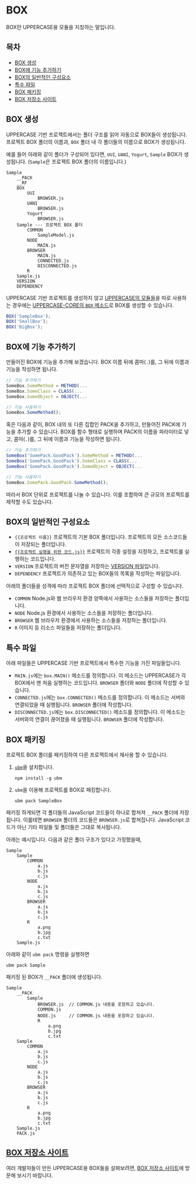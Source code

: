 # BOX
BOX란 UPPERCASE용 모듈을 지칭하는 말입니다.

## 목차
* [BOX 생성](#BOX-생성)
* [BOX에 기능 추가하기](#BOX에-기능-추가하기)
* [BOX의 일반적인 구성요소](#BOX의-일반적인-구성요소)
* [특수 파일](#특수-파일)
* [BOX 패키징](#BOX-패키징)
* [BOX 저장소 사이트](#BOX-저장소-사이트)

## BOX 생성
UPPERCASE 기반 프로젝트에서는 폴더 구조를 읽어 자동으로 BOX들이 생성됩니다. 프로젝트 BOX 폴더의 이름과, `BOX` 폴더 내 각 폴더들의 이름으로 BOX가 생성됩니다.

예를 들어 아래와 같이 폴더가 구성되어 있다면, `UUI`, `UANI`, `Yogurt`, `Sample` BOX가 생성됩니다. (`Sample`은 프로젝트 BOX 폴더의 이름입니다.)

```
Sample
	__PACK
	__RF
	BOX
		UUI
			BROWSER.js
		UANI
			BROWSER.js
		Yogurt
			BROWSER.js
	Sample --- 프로젝트 BOX 폴더
		COMMON
			SampleModel.js
		NODE
			MAIN.js
		BROWSER
			MAIN.js
			CONNECTED.js
			DISCONNECTED.js
		R
	Sample.js
	VERSION
	DEPENDENCY
```

UPPERCASE 기반 프로젝트를 생성하지 않고 [UPPERCASE의 모듈들](../GUIDE.md#모듈-별-문서)을 따로 사용하는 경우에는 [UPPERCASE-CORE의 `BOX` 메소드](UPPERCASE-CORE-COMMON.md#uppercase의-모듈화-box)로 BOX를 생성할 수 있습니다.

```javascript
BOX('SampleBox');
BOX('SmallBox');
BOX('BigBox');
```

## BOX에 기능 추가하기
만들어진 BOX에 기능을 추가해 보겠습니다. BOX 이름 뒤에 콤마(`.`)를, 그 뒤에 이름과 기능을 작성하면 됩니다.

```javascript
// 기능 추가하기
SomeBox.SomeMethod = METHOD(...
SomeBox.SomeClass = CLASS(...
SomeBox.SomeObject = OBJECT(...

// 기능 사용하기
SomeBox.SomeMethod();
```

혹은 다음과 같이, BOX 내의 또 다른 집합인 PACK을 추가하고, 만들어진 PACK에 기능을 추가할 수 있습니다. BOX를 함수 형태로 실행하며 PACK의 이름을 파라미터로 넣고, 콤마(`.`)를, 그 뒤에 이름과 기능을 작성하면 됩니다.

```javascript
// 기능 추가하기
SomeBox('SomePack.GoodPack').SomeMethod = METHOD(...
SomeBox('SomePack.GoodPack').SomeClass = CLASS(...
SomeBox('SomePack.GoodPack').SomeObject = OBJECT(...

// 기능 사용하기
SomeBox.SomePack.GoodPack.SomeMethod();
```

따라서 BOX 단위로 프로젝트를 나눌 수 있습니다. 이를 조합하여 큰 규모의 프로젝트를 제작할 수도 있습니다.

## BOX의 일반적인 구성요소
* `{{프로젝트 이름}}` 프로젝트의 기본 BOX 폴더입니다. 프로젝트의 모든 소스코드들이 저장되는 폴더입니다.
* [`{{프로젝트 실행을 위한 코드.js}}`](CREATE_PROJECT.md#프로젝트-실행을-위한-코드-작성) 프로젝트의 각종 설정을 지정하고, 프로젝트를 실행하는 코드입니다.
* `VERSION` 프로젝트의 버전 문자열을 저장하는 [VERSION 파일](DEPLOY.md#version-파일)입니다.
* `DEPENDENCY` 프로젝트가 의존하고 있는 BOX들의 목록을 작성하는 파일입니다.

아래의 폴더들을 성격에 따라 프로젝트 BOX 폴더에 선택적으로 구성할 수 있습니다.
* `COMMON` Node.js와 웹 브라우저 환경 양쪽에서 사용하는 소스들을 저장하는 폴더입니다.
* `NODE` Node.js 환경에서 사용하는 소스들을 저장하는 폴더입니다.
* `BROWSER` 웹 브라우저 환경에서 사용하는 소스들을 저장하는 폴더입니다.
* `R` 이미지 등 리소스 파일들을 저장하는 폴더입니다.

## 특수 파일
아래 파일들은 UPPERCASE 기반 프로젝트에서 특수한 기능을 가진 파일들입니다.
* `MAIN.js`에는 `box.MAIN()` 메소드를 정의합니다. 이 메소드는 UPPERCASE가 각 BOX에서 맨 처음 실행하는 코드입니다. `BROWSER` 폴더와 `NODE` 폴더에 작성할 수 있습니다.
* `CONNECTED.js`에는 `box.CONNECTED()` 메소드를 정의합니다. 이 메소드는 서버와 연결되었을 때 실행됩니다. `BROWSER` 폴더에 작성합니다.
* `DISCONNECTED.js`에는 `box.DISCONNECTED()` 메소드를 정의합니다. 이 메소드는 서버와의 연결이 끊어졌을 때 실행됩니다. `BROWSER` 폴더에 작성합니다.

## BOX 패키징
프로젝트 BOX 폴더를 패키징하여 다른 프로젝트에서 재사용 할 수 있습니다.

1. [`ubm`](https://www.npmjs.com/package/ubm)을 설치합니다.
	```
	npm install -g ubm
	```
2. `ubm`을 이용해 프로젝트를 BOX로 패킹합니다.
	```
	ubm pack SampleBox
	```

패키징 하게되면 각 폴더들의 JavaScript 코드들이 하나로 합쳐져 `__PACK` 폴더에 저장됩니다. 이를테면 `BROWSER` 폴더의 코드들은 `BROWSER.js`로 합쳐집니다. JavaScript 코드가 아닌 기타 파일들 및 폴더들은 그대로 복사됩니다.

아래는 예시입니다. 다음과 같은 폴더 구조가 있다고 가정했을때,

```
Sample
	Sample
		COMMON
			a.js
			b.js
			c.js
		NODE
			a.js
			b.js
			c.js
		BROWSER
			a.js
			b.js
			c.js
		R
			a.png
			b.jpg
			c.txt
	Sample.js
```

아래와 같이 `ubm pack` 명령을 실행하면

```
ubm pack Sample
```

패키징 된 BOX가 `__PACK` 폴더에 생성됩니다.

```
Sample
	__PACK
		Sample
			BROWSER.js	// COMMON.js 내용을 포함하고 있습니다.
			COMMON.js
			NODE.js		// COMMON.js 내용을 포함하고 있습니다.
			R
				a.png
				b.jpg
				c.txt
	Sample
		COMMON
			a.js
			b.js
			c.js
		NODE
			a.js
			b.js
			c.js
		BROWSER
			a.js
			b.js
			c.js
		R
			a.png
			b.jpg
			c.txt
	Sample.js
	PACK.js
```

## [BOX 저장소 사이트](http://box.uppercase.io) 
여러 개발자들이 만든 UPPERCASE용 BOX들을 살펴보려면, [BOX 저장소 사이트](http://box.uppercase.io)에 방문해 보시기 바랍니다.